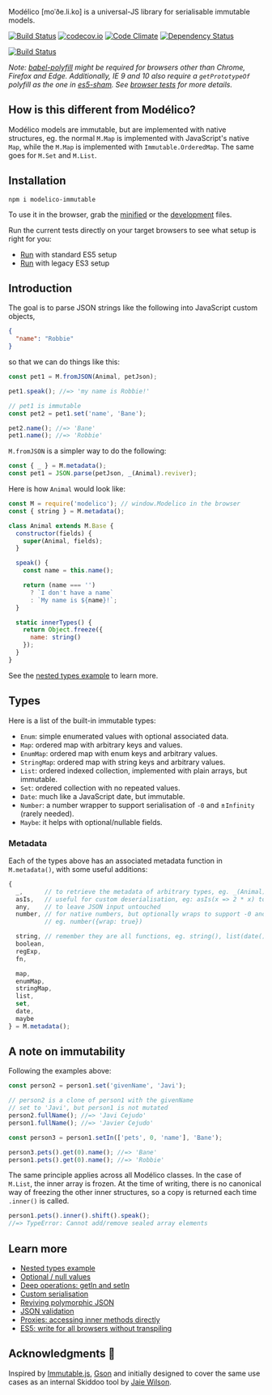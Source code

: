 Modélico \[moˈðe.li.ko\] is a universal-JS library for serialisable immutable
models.

[![Build Status](https://travis-ci.org/javiercejudo/modelico.svg?branch=master)](https://travis-ci.org/javiercejudo/modelico)
[![codecov.io](https://codecov.io/github/javiercejudo/modelico/coverage.svg?branch=master)](https://codecov.io/github/javiercejudo/modelico?branch=master)
[![Code Climate](https://codeclimate.com/github/javiercejudo/modelico/badges/gpa.svg)](https://codeclimate.com/github/javiercejudo/modelico)
[![Dependency Status](https://gemnasium.com/badges/github.com/javiercejudo/modelico.svg)](https://gemnasium.com/github.com/javiercejudo/modelico)

[![Build Status](https://saucelabs.com/browser-matrix/modelico.svg)](https://saucelabs.com/u/modelico)

*Note: [babel-polyfill](https://babeljs.io/docs/usage/polyfill/) might be
required for browsers other than Chrome, Firefox and Edge. Additionally, IE 9
and 10 also require a `getPrototypeOf` polyfill as the one in [es5-sham](https://github.com/es-shims/es5-shim#shams).
See [browser tests](test/browser) for more details.*

## How is this different from Modélico?

Modélico models are immutable, but are implemented with native structures, eg.
the normal `M.Map` is implemented with JavaScript's native `Map`, while the `M.Map`
is implemented with `Immutable.OrderedMap`. The same goes for `M.Set` and `M.List`.

## Installation

    npm i modelico-immutable

To use it in the browser, grab the [minified](dist/modelico.min.js) or the
[development](dist/modelico.js) files.

Run the current tests directly on your target browsers to see what setup is
right for you:

- [Run](https://rawgit.com/javiercejudo/modelico/immutable-js/test/browser/index.html) with standard ES5 setup
- [Run](https://rawgit.com/javiercejudo/modelico/immutable-js/test/browser/ie9_10.html) with legacy ES3 setup

## Introduction

The goal is to parse JSON strings like the following into JavaScript custom
objects,

```JSON
{
  "name": "Robbie"
}
```

so that we can do things like this:

```js
const pet1 = M.fromJSON(Animal, petJson);

pet1.speak(); //=> 'my name is Robbie!'

// pet1 is immutable
const pet2 = pet1.set('name', 'Bane');

pet2.name(); //=> 'Bane'
pet1.name(); //=> 'Robbie'
```

`M.fromJSON` is a simpler way to do the following:

```js
const { _ } = M.metadata();
const pet1 = JSON.parse(petJson, _(Animal).reviver);
```

Here is how `Animal` would look like:

```js
const M = require('modelico'); // window.Modelico in the browser
const { string } = M.metadata();

class Animal extends M.Base {
  constructor(fields) {
    super(Animal, fields);
  }

  speak() {
    const name = this.name();

    return (name === '')
      ? `I don't have a name`
      : `My name is ${name}!`;
  }

  static innerTypes() {
    return Object.freeze({
      name: string()
    });
  }
}
```

See the [nested types example](docs/nested_types_example.md) to learn more.

## Types

Here is a list of the built-in immutable types:

- `Enum`: simple enumerated values with optional associated data.
- `Map`: ordered map with arbitrary keys and values.
- `EnumMap`: ordered map with enum keys and arbitrary values.
- `StringMap`: ordered map with string keys and arbitrary values.
- `List`: ordered indexed collection, implemented with plain arrays, but immutable.
- `Set`: ordered collection with no repeated values.
- `Date`: much like a JavaScript date, but immutable.
- `Number`: a number wrapper to support serialisation of `-0` and ±`Infinity` (rarely needed).
- `Maybe`: it helps with optional/nullable fields.

### Metadata

Each of the types above has an associated metadata
function in `M.metadata()`, with some useful additions:

```js
{
  _,      // to retrieve the metadata of arbitrary types, eg. _(Animal)
  asIs,   // useful for custom deserialisation, eg: asIs(x => 2 * x) to double numbers in JSON
  any,    // to leave JSON input untouched
  number, // for native numbers, but optionally wraps to support -0 and ±Infinity
          // eg. number({wrap: true})

  string, // remember they are all functions, eg. string(), list(date())
  boolean,
  regExp,
  fn,

  map,
  enumMap,
  stringMap,
  list,
  set,
  date,
  maybe
} = M.metadata();
```

## A note on immutability

Following the examples above:

```js
const person2 = person1.set('givenName', 'Javi');

// person2 is a clone of person1 with the givenName
// set to 'Javi', but person1 is not mutated
person2.fullName(); //=> 'Javi Cejudo'
person1.fullName(); //=> 'Javier Cejudo'

const person3 = person1.setIn(['pets', 0, 'name'], 'Bane');

person3.pets().get(0).name(); //=> 'Bane'
person1.pets().get(0).name(); //=> 'Robbie'
```

The same principle applies across all Modélico classes. In the case of
`M.List`, the inner array is frozen. At the time of writing, there is no
canonical way of freezing the other inner structures, so a copy is returned
each time `.inner()` is called.

```js
person1.pets().inner().shift().speak();
//=> TypeError: Cannot add/remove sealed array elements
```

## Learn more

- [Nested types example](docs/nested_types_example.md)
- [Optional / null values](docs/optional_values.md)
- [Deep operations: getIn and setIn](docs/deep_operations.md)
- [Custom serialisation](docs/custom_serialisation.md)
- [Reviving polymorphic JSON](docs/reviving_polymorphic_json.md)
- [JSON validation](docs/json_validation.md)
- [Proxies: accessing inner methods directly](docs/proxies.md)
- [ES5: write for all browsers without transpiling](docs/es5.md)

## Acknowledgments :bow:

Inspired by [Immutable.js](https://github.com/facebook/immutable-js),
[Gson](https://github.com/google/gson) and initially designed to cover
the same use cases as an internal Skiddoo tool by
[Jaie Wilson](https://github.com/jaiew).
